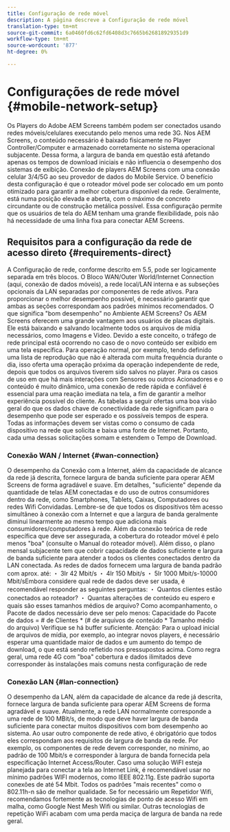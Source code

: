 ```yaml
---
title: Configuração de rede móvel
description: A página descreve a Configuração de rede móvel
translation-type: tm+mt
source-git-commit: 6a0460fd6c62fd6408d3c7665b626818929351d9
workflow-type: tm+mt
source-wordcount: '877'
ht-degree: 0%

---
```



# Configurações de rede móvel {#mobile-network-setup}

Os Players do Adobe AEM Screens também podem ser conectados usando redes móveis/celulares executando pelo menos uma rede 3G.
Nos AEM Screens, o conteúdo necessário é baixado fisicamente no Player Controller/Computer e armazenado corretamente no sistema operacional subjacente. Dessa forma, a largura de banda em questão está afetando apenas os tempos de download iniciais e não influencia o desempenho dos sistemas de exibição.
Conexão de players AEM Screens com uma conexão celular 3/4/5G ao seu provedor de dados do Mobile Service. O benefício desta configuração é que o roteador móvel pode ser colocado em um ponto otimizado para garantir a melhor cobertura disponível da rede. Geralmente, está numa posição elevada e aberta, com o máximo de concreto circundante ou de construção metálica possível.
Essa configuração permite que os usuários de tela do AEM tenham uma grande flexibilidade, pois não há necessidade de uma linha fixa para conectar AEM Screens.


## Requisitos para a configuração da rede de acesso direto {#requirements-direct}

A Configuração de rede, conforme descrito em 5.5, pode ser logicamente separada em três blocos. O Bloco WAN/Outer World/Internet Connection (aqui, conexão de dados móveis), a rede local/LAN interna e as subseções opcionais da LAN separadas por componentes de rede ativos.
Para proporcionar o melhor desempenho possível, é necessário garantir que ambas as seções correspondam aos padrões mínimos recomendados.
O que significa &quot;bom desempenho&quot; no Ambiente AEM Screens?
Os AEM Screens oferecem uma grande vantagem aos usuários de placas digitais. Ele está baixando e salvando localmente todos os arquivos de mídia necessários, como Imagens e Vídeo. Devido a este conceito, o tráfego de rede principal está ocorrendo no caso de o novo conteúdo ser exibido em uma tela específica.
Para operação normal, por exemplo, tendo definido uma lista de reprodução que não é alterada com muita frequência durante o dia, isso oferta uma operação próxima da operação independente de rede, depois que todos os arquivos tiverem sido salvos no player.
Para os casos de uso em que há mais interações com Sensores ou outros Acionadores e o conteúdo é muito dinâmico, uma conexão de rede rápida e confiável é essencial para uma reação imediata na tela, a fim de garantir a melhor experiência possível do cliente.
As tabelas a seguir ofertas uma boa visão geral do que os dados chave de conectividade da rede significam para o desempenho que pode ser esperado e os possíveis tempos de espera.
Todas as informações devem ser vistas como o consumo de cada dispositivo na rede que solicita e baixa uma fonte de Internet. Portanto, cada uma dessas solicitações somam e estendem o Tempo de Download.


### Conexão WAN / Internet {#wan-connection}

O desempenho da Conexão com a Internet, além da capacidade de alcance da rede já descrita, fornece largura de banda suficiente para operar AEM Screens de forma agradável e suave. Em detalhes, &quot;suficiente&quot; depende da quantidade de telas AEM conectadas e do uso de outros consumidores dentro da rede, como Smartphones, Tablets, Caixas, Computadores ou redes Wifi Convidadas.
Lembre-se de que todos os dispositivos têm acesso simultâneo à conexão com a Internet e que a largura de banda geralmente diminui linearmente ao mesmo tempo que adiciona mais consumidores/computadores à rede.
Além da conexão teórica de rede específica que deve ser assegurada, a cobertura do roteador móvel é pelo menos &quot;boa&quot; (consulte o Manual do roteador móvel). Além disso, o plano mensal subjacente tem que cobrir capacidade de dados suficiente e largura de banda suficiente para atender a todos os clientes conectados dentro da LAN conectada.
As redes de dados fornecem uma largura de banda padrão com aprox. até:
・ 3Ir 42 Mbit/s ・ 4Ir 150 Mbit/s ・ 5Ir 1000 Mbit/s-10000 Mbit/sEmbora considere qual rede de dados deve ser usada, é recomendável responder as seguintes perguntas:
・ Quantos clientes estão conectados ao roteador?
・ Quantas alterações de conteúdo eu espero e quais são esses tamanhos médios de arquivo?
Como acompanhamento, o Pacote de dados necessário deve ser pelo menos:
Capacidade do Pacote de dados = # de Clientes * (# de arquivos de conteúdo * Tamanho médio do arquivo) Verifique se há buffer suficiente.
Atenção: Para o upload inicial de arquivos de mídia, por exemplo, ao integrar novos players, é necessário esperar uma quantidade maior de dados e um aumento do tempo de download, o que está sendo refletido nos pressupostos acima.
Como regra geral, uma rede 4G com &quot;boa&quot; cobertura e dados ilimitados deve corresponder às instalações mais comuns nesta configuração de rede


### Conexão LAN {#lan-connection}

O desempenho da LAN, além da capacidade de alcance da rede já descrita, fornece largura de banda suficiente para operar AEM Screens de forma agradável e suave. Atualmente, a rede LAN normalmente corresponde a uma rede de 100 MBit/s, de modo que deve haver largura de banda suficiente para conectar muitos dispositivos com bom desempenho ao sistema. Ao usar outro componente de rede ativo, é obrigatório que todos eles correspondam aos requisitos de largura de banda da rede. Por exemplo, os componentes de rede devem corresponder, no mínimo, ao padrão de 100 Mbit/s e corresponder à largura de banda fornecida pela especificação Internet Access/Router.
Caso uma solução WiFI esteja planejada para conectar a tela ao Internet Link, é recomendável usar no mínimo padrões WIFI modernos, como IEEE 802.11g. Este padrão suporta conexões de até 54 Mbit. Todos os padrões &quot;mais recentes&quot; como o 802.11h-n são de melhor qualidade. Se for necessário um Repetidor Wifi, recomendamos fortemente as tecnologias de ponto de acesso Wifi em malha, como Google Nest Mesh Wifi ou similar.
Outras tecnologias de repetição WiFi acabam com uma perda maciça de largura de banda na rede geral.
